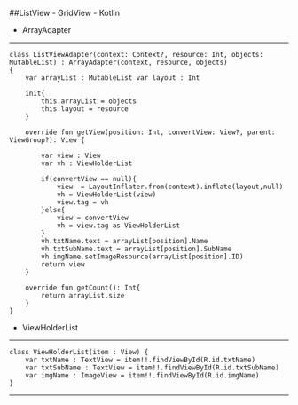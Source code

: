 ##ListView  - GridView - Kotlin

- ArrayAdapter
---
    class ListViewAdapter(context: Context?, resource: Int, objects: MutableList) : ArrayAdapter(context, resource, objects) 
    { 
        var arrayList : MutableList var layout : Int

        init{
            this.arrayList = objects
            this.layout = resource
        }

        override fun getView(position: Int, convertView: View?, parent: ViewGroup?): View {

            var view : View
            var vh : ViewHolderList

            if(convertView == null){
                view  = LayoutInflater.from(context).inflate(layout,null)
                vh = ViewHolderList(view)
                view.tag = vh
            }else{
                view = convertView
                vh = view.tag as ViewHolderList
            }
            vh.txtName.text = arrayList[position].Name
            vh.txtSubName.text = arrayList[position].SubName
            vh.imgName.setImageResource(arrayList[position].ID)
            return view
        }

        override fun getCount(): Int{
            return arrayList.size
        }
    }
- ViewHolderList
---
    class ViewHolderList(item : View) {
        var txtName : TextView = item!!.findViewById(R.id.txtName)
        var txtSubName : TextView = item!!.findViewById(R.id.txtSubName)
        var imgName : ImageView = item!!.findViewById(R.id.imgName)
    }
---

